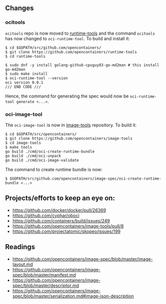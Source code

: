 ## Changes

### ocitools

`ocitools` repo is now moved to [runtime-tools](https://github.com/opencontainers/runtime-tools) and the command `ocitools` has now changed to `oci-runtime-tool`. To build and install it:

```
$ cd $GOPATH/src/github.com/opencontainers/
$ git clone https://github.com/opencontainers/runtime-tools
$ cd runtime-tools

$ sudo dnf -y install golang-github-cpuguy83-go-md2man # this install go-md2man
$ sudo make install
$ oci-runtime-tool --version
oci version 0.0.1
/// END CODE ///
```

Hence, the command for generating the spec would now be `oci-runtime-tool generate <...>`.

### oci-image-tool

The `oci-image-tool` is now in [image-tools](https://github.com/opencontainers/image-tools) repository. To build it:

```
$ cd $GOPATH/src/opencontainers/
$ git clone https://github.com/opencontainers/image-tools
$ cd image-tools
$ make tools
go build ./cmd/oci-create-runtime-bundle
go build ./cmd/oci-unpack
go build ./cmd/oci-image-validate

```
The command to create runtime bundle is now:

```
$ $GOPATH/src/github.com/opencontainers/image-spec/oci-create-runtime-bundle <...>
```

## Projects/efforts to keep an eye on:

- https://github.com/docker/docker/pull/26369
- https://github.com/cyphar/oboci
- https://github.com/containers/build/issues/249
- https://github.com/opencontainers/image-tools/pull/8
- https://github.com/projectatomic/skopeo/issues/199


## Readings

- https://github.com/opencontainers/image-spec/blob/master/image-layout.md
- https://github.com/opencontainers/image-spec/blob/master/manifest.md
- https://github.com/opencontainers/image-spec/blob/master/descriptor.md
- https://github.com/opencontainers/image-spec/blob/master/serialization.md#image-json-description
